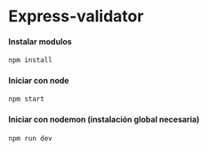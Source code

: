 # Express-validator

#### Instalar modulos 

```javascript
npm install
```
#### Iniciar con node
```javascript
npm start
```

#### Iniciar con nodemon (instalación global necesaria)
```javascript
npm run dev
```




